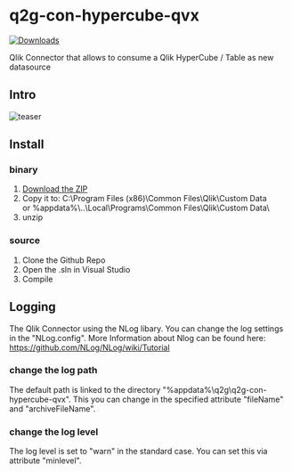 # q2g-con-hypercube-qvx
[![Downloads](https://m.sense2go.net/downloads.svg?q2g-con-hypercube-qvx)](https://m.sense2go.net/extension-package)

Qlik Connector that allows to consume a Qlik HyperCube / Table as new datasource

## Intro

![teaser](https://github.com/q2g/q2g-con-hypercube-qvx/raw/master/docs/teaser.gif "Short teaser")

## Install

### binary

1. [Download the ZIP](https://m.sense2go.net/extension-package)
2. Copy it to:
C:\Program Files (x86)\Common Files\Qlik\Custom Data\
or
%appdata%\\..\Local\Programs\Common Files\Qlik\Custom Data\
3. unzip

### source

1. Clone the Github Repo
2. Open the .sln in Visual Studio
3. Compile

## Logging

The Qlik Connector using the NLog libary.
You can change the log settings in the "NLog.config".
More Information about Nlog can be found here: https://github.com/NLog/NLog/wiki/Tutorial

### change the log path

The default path is linked to the directory "%appdata%\q2g\q2g-con-hypercube-qvx".
This you can change in the specified attribute "fileName" and "archiveFileName".

### change the log level

The log level is set to "warn" in the standard case.
You can set this via attribute "minlevel".
